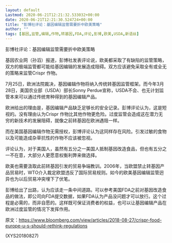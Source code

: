 ```yaml
---
layout: default
Lastmod: 2020-06-21T12:21:32.533032+00:00
date: 2020-06-21T12:21:30.524724+00:00
title: "彭博社评论：基因编辑监管需要折中欧美策略"
author: ""
tags: [基因,监管,编辑,作物,转基因,FDA,评论,彭博,欧美,USDA,新语丝]
---
```


彭博社评论：基因编辑监管需要折中欧美策略

基因农业网（孙滔）报道，彭博社发表评论说，欧美都采取了有缺陷的监管策略，双方的极端监管都可能给基因编辑的发展造成阻碍。双方应该避免采取全有或全无的策略来监管Crispr 作物。

7月25日，欧洲法院裁决，基因编辑作物将纳入传统转基因监管框架。而今年3月28日，美国农业部（USDA）部长Sonny Perdue宣称，USDA不会、也无计划监管本来可以通过传统育种得到的基因编辑产品。

欧洲给出的理由是，基因编辑产品缺乏足够长的安全记录。彭博评论认为，这是短视的。没有理由认为Crispr 作物比其他作物更危险。过度监管会造成这在潜力无穷的新技术的发展阻碍，就像之前转基因在欧洲遇阻一样。

而在美国基因编辑作物无需授权，彭博评论认为这同样存在风险。引发过敏的食物以及可能造成杂草抗性的作物不应该被忽视。

评论认为，对于美国人，虽然有五分之一美国人抵制基因改造食品，但也有五分之一不在意，大部分人更愿意权衡利弊来做选择。

欧美也需要汲取此前转基因引发的贸易争端教训。2006年，当欧盟禁止转基因产品贸易时，WTO介入裁定欧盟违反了国际贸易规则。如今的欧美基因编辑监管迥异也为以后贸易冲突埋下了伏笔。

彭博给出了出路，认为应该走一条中间道路。可以参考美国FDA之前对基因改造食品的做法，即公司向FDA提交数据，如果FDA认为产品没问题才可以放行。这个过程是必需的，而非自愿的。这样既可保证消费者的权益，也可以让基因编辑产品在欧洲过度监管的情况下发挥作用。

原文：https://www.bloomberg.com/view/articles/2018-08-27/crispr-food-europe-u-s-should-rethink-regulations

(XYS20180827)

